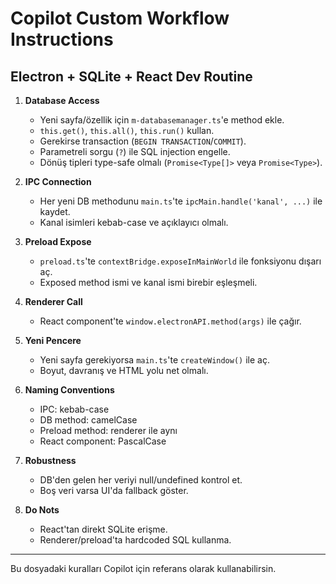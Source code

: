 # Copilot Custom Workflow Instructions

## Electron + SQLite + React Dev Routine

1. **Database Access**
   - Yeni sayfa/özellik için `m-databasemanager.ts`'e method ekle.
   - `this.get()`, `this.all()`, `this.run()` kullan.
   - Gerekirse transaction (`BEGIN TRANSACTION`/`COMMIT`).
   - Parametreli sorgu (`?`) ile SQL injection engelle.
   - Dönüş tipleri type-safe olmalı (`Promise<Type[]>` veya `Promise<Type>`).

2. **IPC Connection**
   - Her yeni DB methodunu `main.ts`'te `ipcMain.handle('kanal', ...)` ile kaydet.
   - Kanal isimleri kebab-case ve açıklayıcı olmalı.

3. **Preload Expose**
   - `preload.ts`'te `contextBridge.exposeInMainWorld` ile fonksiyonu dışarı aç.
   - Exposed method ismi ve kanal ismi birebir eşleşmeli.

4. **Renderer Call**
   - React component'te `window.electronAPI.method(args)` ile çağır.

5. **Yeni Pencere**
   - Yeni sayfa gerekiyorsa `main.ts`'te `createWindow()` ile aç.
   - Boyut, davranış ve HTML yolu net olmalı.

6. **Naming Conventions**
   - IPC: kebab-case
   - DB method: camelCase
   - Preload method: renderer ile aynı
   - React component: PascalCase

7. **Robustness**
   - DB'den gelen her veriyi null/undefined kontrol et.
   - Boş veri varsa UI'da fallback göster.

8. **Do Nots**
   - React'tan direkt SQLite erişme.
   - Renderer/preload'ta hardcoded SQL kullanma.

---

Bu dosyadaki kuralları Copilot için referans olarak kullanabilirsin.
